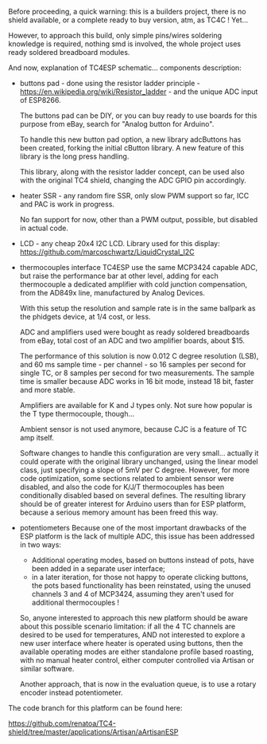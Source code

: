 Before proceeding, a quick warning: this is a builders project, there is no shield available, or a complete ready to buy version, atm, as  TC4C ! Yet...

However, to approach this build, only simple pins/wires soldering knowledge is required, nothing smd is involved, the whole project uses ready soldered breadboard modules.

And now, explanation of TC4ESP schematic... components description:

- buttons pad - done using the resistor ladder principle - https://en.wikipedia.org/wiki/Resistor_ladder - and the unique ADC input of ESP8266.
    
    The buttons pad can be DIY, or you can buy ready to use boards for this purpose from eBay, search for "Analog button for Arduino".
    
    To handle this new button pad option, a new library adcButtons has been created, forking the initial cButton library. 
    A new feature of this library is the long press handling.
    
    This library, along with the resistor ladder concept, can be used also with the original TC4 shield, changing the ADC GPIO pin accordingly.
    
- heater SSR - any random fire SSR, only slow PWM support so far, ICC and PAC is work in progress.
    
    No fan support for now, other than a PWM output, possible, but disabled in actual code.

- LCD - any cheap 20x4 I2C LCD. Library used for this display: https://github.com/marcoschwartz/LiquidCrystal_I2C

- thermocouples interface
    TC4ESP use the same MCP3424 capable ADC, but raise the performance bar at other level, adding for each thermocouple a dedicated amplifier with cold junction compensation, from the AD849x line, manufactured by Analog Devices.
    
    With this setup the resolution and sample rate is in the same ballpark as the phidgets device, at 1/4 cost, or less. 
    
    ADC and amplifiers used were bought as ready soldered breadboards from eBay, total cost of an ADC and two amplifier boards, about $15.
    
    The performance of this solution is now 0.012 C degree resolution (LSB), and 60 ms sample time - per channel - so 16 samples per second for single TC, or 8 samples per second for two measurements. 
    The sample time is smaller because ADC works in 16 bit mode, instead 18 bit, faster and more stable.
    
    Amplifiers are available for K and J types only. Not sure how popular is the T type thermocouple, though...
    
    Ambient sensor is not used anymore, because CJC is a feature of TC amp itself.
    
    Software changes to handle this configuration are very small... actually it could operate with the original library unchanged, using the linear model class, just specifying a slope of 5mV per C degree. However, for more code optimization, some sections related to ambient sensor were disabled, and also the code for K/J/T thermocouples has been conditionally disabled based on several defines. 
    The resulting library should be of greater interest for Arduino users than for ESP platform, because a serious memory amount has been freed this way.
    
- potentiometers
     Because one of the most important drawbacks of the ESP platform is the lack of multiple ADC, this issue has been addressed in two ways:
     - Additional operating modes, based on buttons instead of pots, have been added in a separate user interface;
     - in a later iteration, for those not happy to operate clicking buttons, the pots based functionality has been reinstated, using the unused channels 3 and 4 of MCP3424, assuming they aren't used for additional thermocouples !
     
     So, anyone interested to approach this new platform should be aware about this possible scenario limitation: if all the 4 TC channels are desired to be used for temperatures, AND not interested to explore a new user interface where heater is operated using buttons, then the available operating modes are either standalone profile based roasting, with no manual heater control, either computer controlled via Artisan or similar software.
     
     Another approach, that is now in the evaluation queue, is to use a rotary encoder instead potentiometer.
     
The code branch for this platform can be found here:
    
https://github.com/renatoa/TC4-shield/tree/master/applications/Artisan/aArtisanESP
